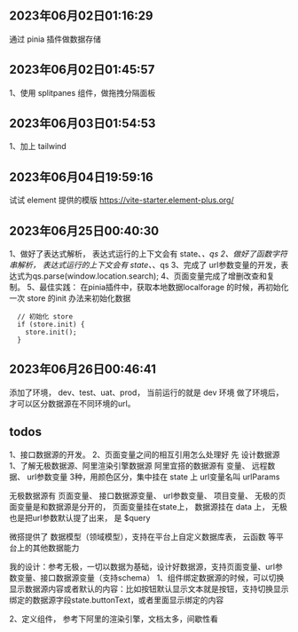 ## 2023年06月02日01:16:29
通过 pinia 插件做数据存储

## 2023年06月02日01:45:57
1、使用 splitpanes 组件，做拖拽分隔面板

## 2023年06月03日01:54:53
1、加上 tailwind

## 2023年06月04日19:59:16
试试 element 提供的模版
https://vite-starter.element-plus.org/

## 2023年06月25日00:40:30
1、做好了表达式解析， 表达式运行的上下文会有 state、_、qs
2、做好了函数字符串解析， 表达式运行的上下文会有 state、_、qs
3、完成了 url参数变量的开发，表达式为qs.parse(window.location.search);
4、页面变量完成了增删改查和复制。
5、最佳实践：
在pinia插件中，获取本地数据localforage 的时候，再初始化一次 store 的init 办法来初始化数据
```
  // 初始化 store
  if (store.init) {
    store.init();
  }
```

## 2023年06月26日00:46:41
添加了环境， dev、test、uat、prod， 当前运行的就是 dev 环境
做了环境后，才可以区分数据源在不同环境的url。

## todos

1、接口数据源的开发。
2、页面变量之间的相互引用怎么处理好
先 设计数据源
1、了解无极数据源、阿里渲染引擎数据源
阿里宜搭的数据源有
变量、
远程数据、
url参数变量
3种，用颜色区分，集中挂在 state 上
url变量名叫 urlParams

无极数据源有
页面变量、
接口数据源变量、
url参数变量、
项目变量、
无极的页面变量是和数据源是分开的， 页面变量挂在state上， 数据源挂在 data 上，
无极也是把url参数默认提了出来， 是 $query

微搭提供了
数据模型（领域模型），支持在平台上自定义数据库表，
云函数
等平台上的其他数据能力


我的设计：参考无极，一切以数据为基础，设计好数据源，支持页面变量、url参数变量、接口数据源变量（支持schema）
1、组件绑定数据源的时候，可以切换显示数据源内容或者默认的内容：比如按钮默认显示文本就是按钮，支持切换显示绑定的数据源字段state.buttonText，或者里面显示绑定的内容



2、定义组件， 参考下阿里的渲染引擎，文档太多，间歇性看
